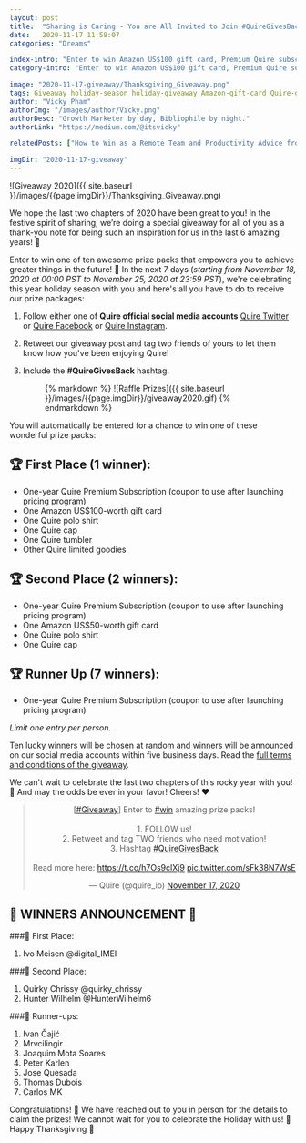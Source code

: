 ```yaml
---
layout: post
title:  "Sharing is Caring - You are All Invited to Join #QuireGivesBack Giveaway"
date:   2020-11-17 11:58:07
categories: "Dreams"

index-intro: "Enter to win Amazon US$100 gift card, Premium Quire subscription, limited Quire goodies and other awesome prize packs."
category-intro: "Enter to win Amazon US$100 gift card, Premium Quire subscription, limited Quire goodies and other awesome prize packs."

image: "2020-11-17-giveaway/Thanksgiving_Giveaway.png"
tags: Giveaway holiday-season holiday-giveaway Amazon-gift-card Quire-giveaway best-work-management-software work-management productivity productivity-app productivity-tool team-management-software work-management-software team-communication team-productivity task-scheduling-software increase-productivity remote-team to-do-list-app working-remotely task-management task-management-software project-management-software productivity-tips to-do-list task-list productivity-tips
author: "Vicky Pham"
authorImg: "/images/author/Vicky.png"
authorDesc: "Growth Marketer by day, Bibliophile by night."
authorLink: "https://medium.com/@itsvicky"

relatedPosts: ["How to Win as a Remote Team and Productivity Advice from Quire Community Manager", "Quire - Behind the Scenes: The Untold Stories", "Dream Chasers: Start Your Dreams on Mars"]

imgDir: "2020-11-17-giveaway"
---
```


![Giveaway 2020]({{ site.baseurl }}/images/{{page.imgDir}}/Thanksgiving_Giveaway.png)

We hope the last two chapters of 2020 have been great to you! In the festive spirit of sharing, we’re doing a special giveaway for all of you as a thank-you note for being such an inspiration for us in the last 6 amazing years!  🎊

Enter to win one of ten awesome prize packs that empowers you to achieve greater things in the future! 🎁 In the next 7 days (*starting from November 18, 2020 at 00:00 PST to November 25, 2020 at 23:59 PST*), we're celebrating this year holiday season with you and here's all you have to do to receive our prize packages:

1. Follow either one of **Quire official social media accounts** [Quire Twitter](https://twitter.com/quire_io) or [Quire Facebook](https://www.facebook.com/quire.io/) or [Quire Instagram](https://www.instagram.com/quire_io/).

2. Retweet our giveaway post and tag two friends of yours to let them know how you've been enjoying Quire!

3. Include the **#QuireGivesBack** hashtag.

<div style="max-width: 380px; max-height: 333px; margin: 0 auto;">
{% markdown %}
![Raffle Prizes]({{ site.baseurl }}/images/{{page.imgDir}}/giveaway2020.gif)
{% endmarkdown %}
</div>

You will automatically be entered for a chance to win one of these wonderful prize packs:

## 🏆 First Place (1 winner):  

- One-year Quire Premium Subscription (coupon to use after launching pricing program)
- One Amazon US$100-worth gift card
- One Quire polo shirt
- One Quire cap
- One Quire tumbler
- Other Quire limited goodies 

## 🏆 Second Place (2 winners):  

- One-year Quire Premium Subscription (coupon to use after launching pricing program)
- One Amazon US$50-worth gift card 
- One Quire polo shirt
- One Quire cap

## 🏆  Runner Up (7 winners):

- One-year Quire Premium Subscription (coupon to use after launching pricing program)

*Limit one entry per person.*

Ten lucky winners will be chosen at random and winners will be announced on our social media accounts within five business days. Read the [full terms and conditions of the giveaway](https://d12y7sg0iam4lc.cloudfront.net/s/data/blog/Quire+Giveaway+Terms+%26+Conditions.pdf).

We can't wait to celebrate the last two chapters of this rocky year with you! 🎊 And may the odds be ever in your favor! Cheers! ❤️

<center><blockquote class="twitter-tweet"><p lang="en" dir="ltr">[<a href="https://twitter.com/hashtag/Giveaway?src=hash&amp;ref_src=twsrc%5Etfw">#Giveaway</a>] Enter to <a href="https://twitter.com/hashtag/win?src=hash&amp;ref_src=twsrc%5Etfw">#win</a> amazing prize packs!<br><br>1. FOLLOW us!<br>2. Retweet and tag TWO friends who need motivation!<br>3. Hashtag <a href="https://twitter.com/hashtag/QuireGivesBack?src=hash&amp;ref_src=twsrc%5Etfw">#QuireGivesBack</a><br><br>Read more here: <a href="https://t.co/h7Os9clXj9">https://t.co/h7Os9clXj9</a> <a href="https://t.co/sFk38N7WsE">pic.twitter.com/sFk38N7WsE</a></p>&mdash; Quire (@quire_io) <a href="https://twitter.com/quire_io/status/1328729358186524672?ref_src=twsrc%5Etfw">November 17, 2020</a></blockquote> <script async src="https://platform.twitter.com/widgets.js" charset="utf-8"></script></center>


## 📣 WINNERS ANNOUNCEMENT 📣

###🥇 First Place: 

1. Ivo Meisen @digital_IMEI 

###🥈 Second Place:

1. Quirky Chrissy @quirky_chrissy 
2. Hunter Wilhelm @HunterWilhelm6 

###🥉 Runner-ups:  

1. Ivan Čajić
2. Mrvcilingir
3. Joaquim Mota Soares
4. Peter Karlen
5. Jose Quesada
6. Thomas Dubois
7. Carlos MK

Congratulations! 🎉 We have reached out to you in person for the details to claim the prizes! We cannot wait for you to celebrate the Holiday with us! 🎉 Happy Thanksgiving 🍁




[jekyll]:      http://jekyllrb.com
[jekyll-gh]:   https://github.com/jekyll/jekyll
[jekyll-help]: https://github.com/jekyll/jekyll-help